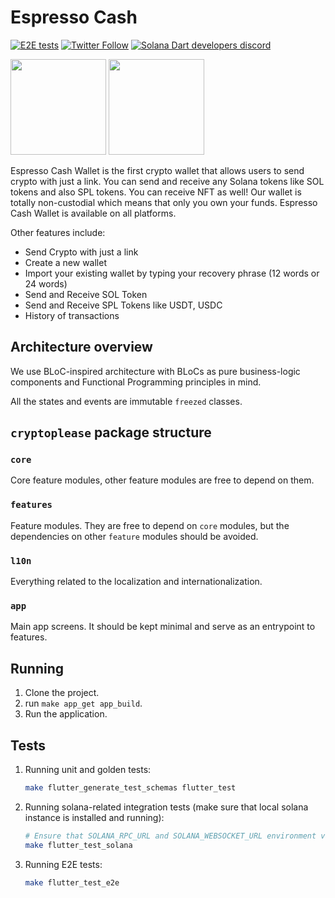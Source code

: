 # Espresso Cash

[![E2E tests](https://github.com/cryptoplease/cryptoplease-dart/actions/workflows/e2e_tests.yml/badge.svg)](https://github.com/cryptoplease/cryptoplease-dart/actions/workflows/e2e_tests.yml)
[![Twitter Follow](https://img.shields.io/twitter/follow/espresso_cash?style=social)](https://twitter.com/espresso_cash)
[![Solana Dart developers discord](https://img.shields.io/discord/943071824525262849?label=Solana+Dart+developers+discord)](https://discord.gg/wK6WX7974J)

[<img src="https://upload.wikimedia.org/wikipedia/commons/3/3c/Download_on_the_App_Store_Badge.svg" width="153">](https://apps.apple.com/us/app/crypto-please/id1559625715)
[<img src="https://upload.wikimedia.org/wikipedia/commons/7/78/Google_Play_Store_badge_EN.svg" width="153">](https://play.google.com/store/apps/details?id=com.pleasecrypto.flutter)

Espresso Cash Wallet is the first crypto wallet that allows users to send crypto with just a link. You can send and receive any Solana tokens like SOL tokens and also SPL tokens. You can receive NFT as well! Our wallet is totally non-custodial which means that only you own your funds. Espresso Cash Wallet is available on all platforms.

Other features include:

- Send Crypto with just a link
- Create a new wallet
- Import your existing wallet by typing your recovery phrase (12 words or 24 words)
- Send and Receive SOL Token
- Send and Receive SPL Tokens like USDT, USDC
- History of transactions

## Architecture overview

We use BLoC-inspired architecture with BLoCs as pure business-logic components and Functional Programming principles in mind.

All the states and events are immutable `freezed` classes.

## `cryptoplease` package structure

### `core`

Core feature modules, other feature modules are free to depend on them.

### `features`

Feature modules. They are free to depend on `core` modules, but the dependencies on other `feature` modules should be avoided.

### `l10n`

Everything related to the localization and internationalization.

### `app`

Main app screens. It should be kept minimal and serve as an entrypoint to features.

## Running

1. Clone the project.
2. run `make app_get app_build`.
3. Run the application.

## Tests

1. Running unit and golden tests:

   ```sh
   make flutter_generate_test_schemas flutter_test
   ```

2. Running solana-related integration tests (make sure that local solana instance is installed and running):

   ```sh
   # Ensure that SOLANA_RPC_URL and SOLANA_WEBSOCKET_URL environment variables are set
   make flutter_test_solana
   ```

3. Running E2E tests:

   ```sh
   make flutter_test_e2e
   ```
